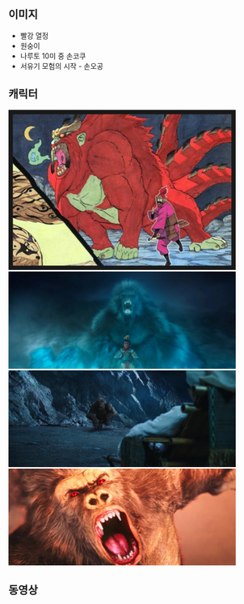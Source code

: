 
## 이미지
- 빨강 열정
- 원숭이
- 나루토 10미 중 손코쿠
- 서유기 모험의 시작 - 손오공

## 캐릭터
<img src="/doc/img/dkbd_logo.jpg" alt="img" style="width: 450px;"/>
<img src="/doc/img/mk02.jpg" alt="img" style="width: 450px;"/>
<img src="/doc/img/mk03.jpg" alt="img" style="width: 450px;"/>
<img src="/doc/img/mk04.jpg" alt="img" style="width: 450px;"/>

## 동영상
